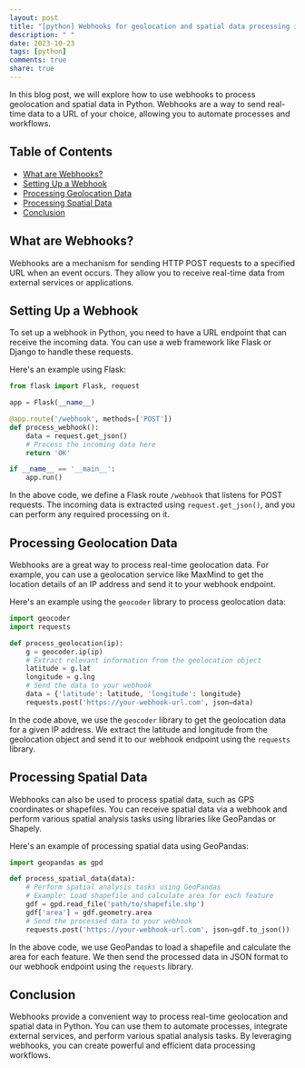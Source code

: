 ```yaml
---
layout: post
title: "[python] Webhooks for geolocation and spatial data processing in Python"
description: " "
date: 2023-10-23
tags: [python]
comments: true
share: true
---
```


In this blog post, we will explore how to use webhooks to process geolocation and spatial data in Python. Webhooks are a way to send real-time data to a URL of your choice, allowing you to automate processes and workflows.

## Table of Contents
- [What are Webhooks?](#what-are-webhooks)
- [Setting Up a Webhook](#setting-up-a-webhook)
- [Processing Geolocation Data](#processing-geolocation-data)
- [Processing Spatial Data](#processing-spatial-data)
- [Conclusion](#conclusion)

## What are Webhooks?

Webhooks are a mechanism for sending HTTP POST requests to a specified URL when an event occurs. They allow you to receive real-time data from external services or applications.

## Setting Up a Webhook

To set up a webhook in Python, you need to have a URL endpoint that can receive the incoming data. You can use a web framework like Flask or Django to handle these requests.

Here's an example using Flask:

```python
from flask import Flask, request

app = Flask(__name__)

@app.route('/webhook', methods=['POST'])
def process_webhook():
    data = request.get_json()
    # Process the incoming data here
    return 'OK'

if __name__ == '__main__':
    app.run()
```

In the above code, we define a Flask route `/webhook` that listens for POST requests. The incoming data is extracted using `request.get_json()`, and you can perform any required processing on it.

## Processing Geolocation Data

Webhooks are a great way to process real-time geolocation data. For example, you can use a geolocation service like MaxMind to get the location details of an IP address and send it to your webhook endpoint.

Here's an example using the `geocoder` library to process geolocation data:

```python
import geocoder
import requests

def process_geolocation(ip):
    g = geocoder.ip(ip)
    # Extract relevant information from the geolocation object
    latitude = g.lat
    longitude = g.lng
    # Send the data to your webhook
    data = {'latitude': latitude, 'longitude': longitude}
    requests.post('https://your-webhook-url.com', json=data)
```

In the code above, we use the `geocoder` library to get the geolocation data for a given IP address. We extract the latitude and longitude from the geolocation object and send it to our webhook endpoint using the `requests` library.

## Processing Spatial Data

Webhooks can also be used to process spatial data, such as GPS coordinates or shapefiles. You can receive spatial data via a webhook and perform various spatial analysis tasks using libraries like GeoPandas or Shapely.

Here's an example of processing spatial data using GeoPandas:

```python
import geopandas as gpd

def process_spatial_data(data):
    # Perform spatial analysis tasks using GeoPandas
    # Example: Load shapefile and calculate area for each feature
    gdf = gpd.read_file('path/to/shapefile.shp')
    gdf['area'] = gdf.geometry.area
    # Send the processed data to your webhook
    requests.post('https://your-webhook-url.com', json=gdf.to_json())
```

In the above code, we use GeoPandas to load a shapefile and calculate the area for each feature. We then send the processed data in JSON format to our webhook endpoint using the `requests` library.

## Conclusion

Webhooks provide a convenient way to process real-time geolocation and spatial data in Python. You can use them to automate processes, integrate external services, and perform various spatial analysis tasks. By leveraging webhooks, you can create powerful and efficient data processing workflows.